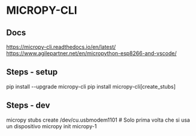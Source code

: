 # MICROPY-CLI

## Docs
https://micropy-cli.readthedocs.io/en/latest/
https://www.agilepartner.net/en/micropython-esp8266-and-vscode/

## Steps - setup
pip install --upgrade micropy-cli
pip install micropy-cli[create_stubs]

## Steps - dev
micropy stubs create /dev/cu.usbmodem1101 # Solo prima volta che si usa un dispositivo
micropy init micropy-1